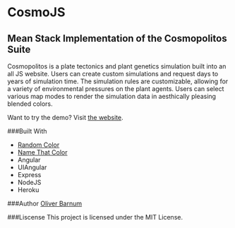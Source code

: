 # CosmoJS
## Mean Stack Implementation of the Cosmopolitos Suite

Cosmopolitos is a plate tectonics and plant genetics simulation built into an all JS website. Users can create custom simulations and request days to years of simulation time. The simulation rules are customizable, allowing for a variety of environmental pressures on the plant agents. Users can select various map modes to render the simulation data in aesthically pleasing blended colors. 

Want to try the demo? Visit [the website](http://cosmopolitos.herokuapp.com/).

###Built With
* [Random Color](https://github.com/davidmerfield/randomColor) 
* [Name That Color](http://chir.ag/projects/ntc/)
* Angular
* UIAngular
* Express
* NodeJS
* Heroku

###Author
[Oliver Barnum](https://github.com/TheNextGuy32)

###Liscense
This project is licensed under the MIT License.
